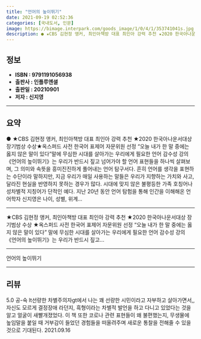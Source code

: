 ```yaml
---
title: "언어의 높이뛰기"
date: 2021-09-19 02:52:36
categories: [국내도서, 인문]
image: https://bimage.interpark.com/goods_image/1/0/4/1/353741041s.jpg
description: ● ★CBS 김현정 앵커, 최인아책방 대표 최인아 강력 추천 ★2020 한국아나운서대상 장기범상 수상★옥스퍼드 사전 한국어 표제어 자문위원 선정 “오늘 내가 한 말 중에는 옳지 않은 말이 있다”말에 무심한 시대를 살아가는 우리에게 필요한 언어 감수성 강의 《언어의 높이뛰기》는 우리가
---
```


## **정보**

- **ISBN : 9791191056938**
- **출판사 : 인플루엔셜**
- **출판일 : 20210901**
- **저자 : 신지영**

------



## **요약**

●  ★CBS 김현정 앵커, 최인아책방 대표 최인아 강력 추천 ★2020 한국아나운서대상 장기범상 수상★옥스퍼드 사전 한국어 표제어 자문위원 선정 “오늘 내가 한 말 중에는 옳지 않은 말이 있다”말에 무심한 시대를 살아가는 우리에게 필요한 언어 감수성 강의 《언어의 높이뛰기》는 우리가 반드시 짚고 넘어가야 할 언어 표현들을 하나씩 살펴보며, 그 의미와 속뜻을 흥미진진하게 풀어내는 언어 탐구서다. 흔히 언어를 생각을 표현하는 수단이라 말하지만, 지금 우리가 매일 사용하는 말들은 우리가 지향하는 가치와 사고, 달라진 현실을 반영하지 못하는 경우가 많다. 시대에 맞지 않은 불평등한 가족 호칭어나 성차별적 지칭어가 단적인 예다. 지난 20년 동안 언어 탐험을 통해 인간을 이해해온 언어학자 신지영은 나이, 성별, 위계...

------

★CBS 김현정 앵커, 최인아책방 대표 최인아 강력 추천 
★2020 한국아나운서대상 장기범상 수상
★옥스퍼드 사전 한국어 표제어 자문위원 선정 
“오늘 내가 한 말 중에는 옳지 않은 말이 있다”
말에 무심한 시대를 살아가는 우리에게 필요한 언어 감수성 강의
《언어의 높이뛰기》는 우리가 반드시 짚고... 

------


언어의 높이뛰기 

------


## **리뷰** 

5.0 공-숙 lt선량한 차별주의자gt에서 나는 꽤 선량한 시민이라고 자부하고 살아가면서,, 자신도 모르게 결정장애 라던지, 흑형이라는 차별적 발언을 하고 다니고 있었다는 것을 알고 얼굴이 새빨개졌었다. 이 책 또한 코로나 관련 표현들이 왜 불편했는지, 무생물에 높임말을 붙일 때 거부감이 들었던 경험들을 떠올려주며 새로운 통찰을 전해줄 수 있을 것으로 기대된다. 2021.09.16 <br/>